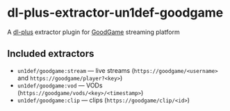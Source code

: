 # dl-plus-extractor-un1def-goodgame

A [dl-plus](https://github.com/un-def/dl-plus) extractor plugin for [GoodGame](https://goodgame.ru/) streaming platform

## Included extractors

  * `un1def/goodgame:stream` — live streams (`https://goodgame/<username>` and `https://goodgame/player?<key>`)
  * `un1def/goodgame:vod` — VODs (`https://goodgame/vods/<key>/<timestamp>`)
  * `un1def/goodgame:clip` — clips (`https://goodgame/clip/<id>`)
